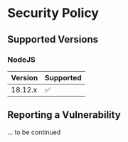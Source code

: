 # Security Policy

## Supported Versions

### NodeJS

| Version | Supported          |
| ------- | ------------------ |
| 18.12.x | :white_check_mark: |

## Reporting a Vulnerability

... to be continued

